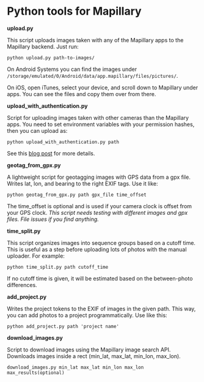 Python tools for Mapillary
=============

**upload.py**

This script uploads images taken with any of the Mapillary apps to the Mapillary backend. Just run:

    python upload.py path-to-images/ 


On Android Systems you can find the images under `/storage/emulated/0/Android/data/app.mapillary/files/pictures/`.

On iOS, open iTunes, select your device, and scroll down to Mapillary under apps. You can see the files and copy them over from there.


**upload_with_authentication.py**

Script for uploading images taken with other cameras than the Mapillary apps. You need to set environment variables with your permission hashes, then you can upload as:

    python upload_with_authentication.py path

See this [blog post](http://blog.mapillary.com/technology/2014/07/21/upload-scripts.html) for more details.


**geotag_from_gpx.py**

A lightweight script for geotagging images with GPS data from a gpx file. Writes lat, lon, and bearing to the right EXIF tags. Use it like:

    python geotag_from_gpx.py path gpx_file time_offset

The time_offset is optional and is used if your camera clock is offset from your GPS clock. *This script needs testing with different images and gpx files. File issues if you find anything.*


**time_split.py**

This script organizes images into sequence groups based on a cutoff time. This is useful as a step before uploading lots of photos with the manual uploader. For example:

    python time_split.py path cutoff_time

If no cutoff time is given, it will be estimated based on the between-photo differences.


**add_project.py**

Writes the project tokens to the EXIF of images in the given path. This way, you can add photos to a project programmatically. Use like this:

    python add_project.py path 'project name'


**download_images.py**

Script to download images using the Mapillary image search API. Downloads images inside a rect (min_lat, max_lat, min_lon, max_lon).

    download_images.py min_lat max_lat min_lon max_lon max_results(optional)

